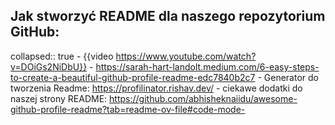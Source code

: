 ## Jak stworzyć README dla naszego repozytorium GitHub:
collapsed:: true
	- {{video https://www.youtube.com/watch?v=DOiGs2NiDbU}}
	- https://sarah-hart-landolt.medium.com/6-easy-steps-to-create-a-beautiful-github-profile-readme-edc7840b2c7
	- Generator do tworzenia Readme: https://profilinator.rishav.dev/
	- ciekawe dodatki do naszej strony README:
	  https://github.com/abhisheknaiidu/awesome-github-profile-readme?tab=readme-ov-file#code-mode-